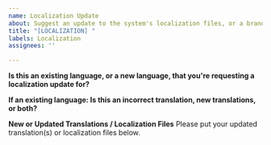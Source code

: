 ```yaml
---
name: Localization Update
about: Suggest an update to the system's localization files, or a brand new localization language
title: "[LOCALIZATION] "
labels: Localization
assignees: ''

---
```


**Is this an existing language, or a new language, that you're requesting a localization update for?**


**If an existing language: Is this an incorrect translation, new translations, or both?**


**New or Updated Translations / Localization Files**
Please put your updated translation(s) or localization files below.
